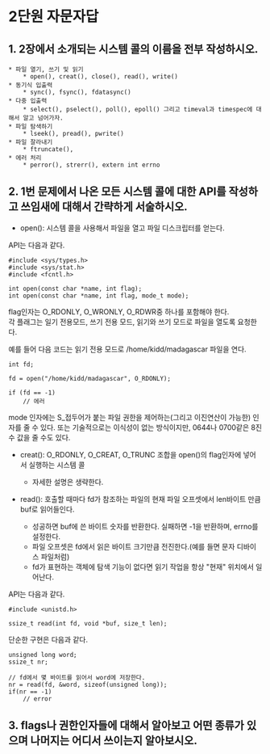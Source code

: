 # 2단원 자문자답

## 1. 2장에서 소개되는 시스템 콜의 이름을 전부 작성하시오.

	* 파일 열기, 쓰기 및 읽기 
		* open(), creat(), close(), read(), write()
	* 동기식 입출력
		* sync(), fsync(), fdatasync()
	* 다중 입출력
		* select(), pselect(), poll(), epoll() 그리고 timeval과 timespec에 대해서 알고 넘어가자.
	* 파일 탐색하기
		* lseek(), pread(), pwrite()
	* 파일 잘라내기
		* ftruncate(), 
	* 에러 처리
		* perror(), strerr(), extern int errno

## 2. 1번 문제에서 나온 모든 시스템 콜에 대한 API를 작성하고 쓰임새에 대해서 간략하게 서술하시오.

* open(): 시스템 콜을 사용해서 파일을 열고 파일 디스크립터를 얻는다.


API는 다음과 같다.
```{.c}
#include <sys/types.h>
#include <sys/stat.h>
#include <fcntl.h>

int open(const char *name, int flag);
int open(const char *name, int flag, mode_t mode);
```
flag인자는 O\_RDONLY, O\_WRONLY, O\_RDWR중 하나를 포함해야 한다.  
각 플래그는 일기 전용모드, 쓰기 전용 모드, 읽기와 쓰기 모드로 파일을 열도록 요청한다.


예를 들어 다음 코드는 읽기 전용 모드로 /home/kidd/madagascar 파일을 연다.
```{.c}
int fd;

fd = open("/home/kidd/madagascar", O_RDONLY);

if (fd == -1)
	// 에러
```

mode 인자에는 S\_접두어가 붙는 파일 권한을 제어하는(그리고 이진연산이 가능한) 인자를 줄 수 있다.
또는 기술적으로는 이식성이 없는 방식이지만, 0644나 0700같은 8진수 값을 줄 수도 있다. 


* creat(): O\_RDONLY, O\_CREAT, O\_TRUNC 조합을 open()의 flag인자에 넣어서 실행하는 시스템 콜
	* 자세한 설명은 생략한다.

* read(): 호출할 때마다 fd가 참조하는 파일의 현재 파일 오프셋에서 len바이트 만큼 buf로 읽어들인다.
	* 성공하면 buf에 쓴 바이트 숫자를 반환한다. 실패하면 -1을 반환하며, errno를 설정한다.
	* 파일 오프셋은 fd에서 읽은 바이트 크기만큼 전진한다.(예를 들면 문자 디바이스 파일처럼)
	* fd가 표현하는 객체에 탐색 기능이 없다면 읽기 작업을 항상 "현재" 위치에서 일어난다.
	
API는 다음과 같다.
```{.c}
#include <unistd.h>

ssize_t read(int fd, void *buf, size_t len);
```

단순한 구현은 다음과 같다.
```{.c}
unsigned long word;
ssize_t nr;

// fd에서 몇 바이트를 읽어서 word에 저장한다.
nr = read(fd, &word, sizeof(unsigned long));
if(nr == -1)
	// error
```





## 3. flags나 권한인자들에 대해서 알아보고 어떤 종류가 있으며 나머지는 어디서 쓰이는지 알아보시오.
